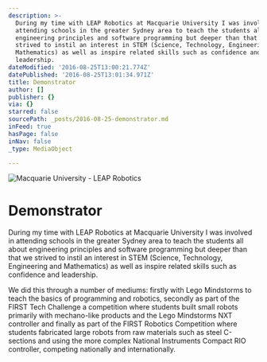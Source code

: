 ```yaml
---
description: >-
  During my time with LEAP Robotics at Macquarie University I was involved in
  attending schools in the greater Sydney area to teach the students all about
  engineering principles and software programming but deeper than that we
  strived to instil an interest in STEM (Science, Technology, Engineering and
  Mathematics) as well as inspire related skills such as confidence and
  leadership.
dateModified: '2016-08-25T13:00:21.774Z'
datePublished: '2016-08-25T13:01:34.971Z'
title: Demonstrator
author: []
publisher: {}
via: {}
starred: false
sourcePath: _posts/2016-08-25-demonstrator.md
inFeed: true
hasPage: false
inNav: false
_type: MediaObject

---
```

![Macquarie University - LEAP Robotics](https://the-grid-user-content.s3-us-west-2.amazonaws.com/28231356-362b-415c-a874-3be89cc9ca76.jpg)

# Demonstrator

During my time with LEAP Robotics at Macquarie University I was involved in attending schools in the greater Sydney area to teach the students all about engineering principles and software programming but deeper than that we strived to instil an interest in STEM (Science, Technology, Engineering and Mathematics) as well as inspire related skills such as confidence and leadership.

We did this through a number of mediums: firstly with Lego Mindstorms to teach the basics of programming and robotics, secondly as part of the FIRST Tech Challenge a competition where students built small robots primarily with mechano-like products and the Lego Mindstorms NXT controller and finally as part of the FIRST Robotics Competition where students fabricated large robots from raw materials such as steel C-sections and using the more complex National Instruments Compact RIO controller, competing nationally and internationally.